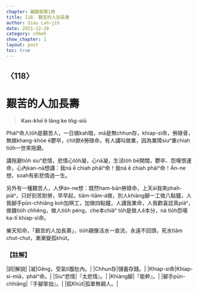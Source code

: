```yaml
---
chapter: 鹹酸甜第1冊
title: 118. 艱苦的人加長壽
author: Siau Lah-jih
date: 2021-12-28
category: chheh
show_chapter: 1
layout: post
toc: true
---
```

  
## 〈118〉
# 艱苦的人加長壽
>**Kan-khó͘ ê lâng ke tn̂g-siū**
 
Pháiⁿ命人to̍h是艱苦人，一日做kah暗，mā是無chhun存，khiap-sì命，勞碌骨，無做khang-khòe ē鬱卒，chit款ê勞碌命，有人講叫做業，因為業障siuⁿ重chiah tio̍h一世來拖磨。

講拖磨tio̍h siuⁿ悲情，悲情心to̍h凝，心nā凝，生活to̍h bē開闊，鬱卒、怨嘆恨運命，心內kan-nā想講：我ná ē chiah pháiⁿ命！我ná ē chiah pháiⁿ命！Án-ne想，soah有影悲情過一生。

另外有一種艱苦人，人伊án-ne想：既然ham-bān勞碌命，上天ài我來phah-piàⁿ，只好刻苦耐勞，早早起，tiām-tiām-á做，別人khiàng腳一工做八點鐘，人我腳手pūn-chhiâng koh加暝工，加做四點鐘，人講我業命，人我歡喜認真piàⁿ，做雞tio̍h chhéng，做人tio̍h péng，che本chiâⁿ to̍h是做人ê本分，ná tio̍h怨嘆ka-tī khiap-sì命。

樂天知命，「艱苦的人加長壽」，tio̍h親像活水一直流，永遠不回頭，死水tiām chut-chut，漸漸變孤khu̍t。

### 【註解】

|詞|解說|
|凝|Gêng，受氣tī腹肚內。|
|Chhun存|儲蓄存錢。|
|Khiap-sì命|Khiap-sì-miā，pháiⁿ命。|
|Siuⁿ悲情|『太悲情』。|
|Khiàng腳|『能幹』。|
|腳手pūn-chhiâng|『手腳笨拙』。|
|孤Khu̍t|孤單無親人。|